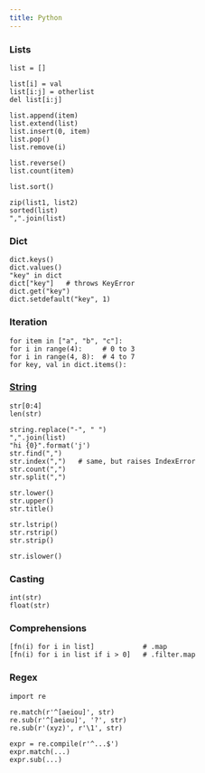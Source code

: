 ```yaml
---
title: Python
---
```


### Lists

    list = []

    list[i] = val
    list[i:j] = otherlist
    del list[i:j]

    list.append(item)
    list.extend(list)
    list.insert(0, item)
    list.pop()
    list.remove(i)

    list.reverse()
    list.count(item)

    list.sort()

    zip(list1, list2)
    sorted(list)
    ",".join(list)

### Dict

    dict.keys()
    dict.values()
    "key" in dict
    dict["key"]   # throws KeyError
    dict.get("key")
    dict.setdefault("key", 1)

### Iteration

    for item in ["a", "b", "c"]:
    for i in range(4):     # 0 to 3
    for i in range(4, 8):  # 4 to 7
    for key, val in dict.items():

### [String](https://docs.python.org/2/library/stdtypes.html#string-methods)

    str[0:4]
    len(str)

    string.replace("-", " ")
    ",".join(list)
    "hi {0}".format('j')
    str.find(",")
    str.index(",")   # same, but raises IndexError
    str.count(",")
    str.split(",")

    str.lower()
    str.upper()
    str.title()

    str.lstrip()
    str.rstrip()
    str.strip()

    str.islower()

### Casting

    int(str)
    float(str)

### Comprehensions

    [fn(i) for i in list]            # .map
    [fn(i) for i in list if i > 0]   # .filter.map

### Regex

    import re

    re.match(r'^[aeiou]', str)
    re.sub(r'^[aeiou]', '?', str)
    re.sub(r'(xyz)', r'\1', str)

    expr = re.compile(r'^...$')
    expr.match(...)
    expr.sub(...)

